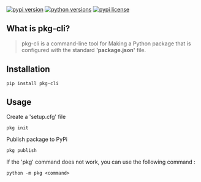 [![pypi version]](https://pypi.org/project/pkg-cli/)
[![python versions]](https://python.org)
[![pypi license]](https://github.com/githashem/pkg-cli/blob/main/LICENSE)

## What is pkg-cli?
>pkg-cli is a command-line tool for Making a Python package that is configured with the standard **'package.json'** file.

## Installation

```shell
pip install pkg-cli
```

## Usage
Create a 'setup.cfg' file
```shell
pkg init
```

Publish package to PyPi
```shell
pkg publish
```

If the 'pkg' command does not work, you can use the following command :
```shell
python -m pkg <command>
```

<!-- MarkDown Links -->
[pypi version]: https://img.shields.io/pypi/v/pkg-cli?color=blue&style=flat-square
[pypi license]: https://img.shields.io/pypi/l/pkg-cli?color=blue&style=flat-square
[python versions]: https://img.shields.io/pypi/pyversions/pkg-cli?style=flat-square
